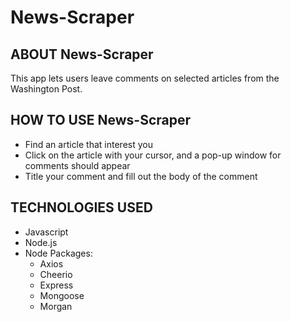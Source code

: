 # News-Scraper

## ABOUT News-Scraper
This app lets users leave comments on selected articles from the Washington Post.

## HOW TO USE News-Scraper

* Find an article that interest you
* Click on the article with your cursor, and a pop-up window for comments should appear
* Title your comment and fill out the body of the comment

## TECHNOLOGIES USED

* Javascript
* Node.js
* Node Packages:
    * Axios
    * Cheerio
    * Express
    * Mongoose
    * Morgan

